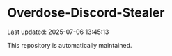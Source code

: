 # Overdose-Discord-Stealer

Last updated: 2025-07-06 13:45:13

This repository is automatically maintained.
